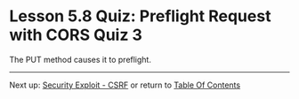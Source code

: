 # Lesson 5.8 Quiz: Preflight Request with CORS Quiz 3

The PUT method causes it to preflight.

- - -
Next up: [Security Exploit - CSRF](ND024_Part4_Lesson05_09.md) or return to [Table Of Contents](./ND024_TableOfContents.md)

